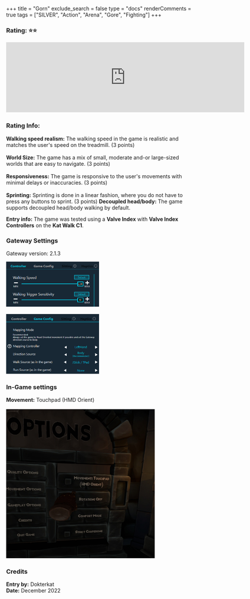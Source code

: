 +++
title = "Gorn"
exclude_search = false
type = "docs"
renderComments = true
tags = ["SILVER", "Action", "Arena", "Gore", "Fighting"]
+++
### Rating: ⭐⭐ <br>

<iframe src="https://store.steampowered.com/widget/578620/" frameborder="0" width="646" height="190"></iframe>

### Rating Info:
**Walking speed realism:** The walking speed in the game is realistic and matches the user's speed on the treadmill. (3 points) <br><br>
**World Size:** The game has a mix of small, moderate and-or large-sized worlds that are easy to navigate. (3 points) <br><br>
**Responsiveness:** The game is responsive to the user's movements with minimal delays or inaccuracies. (3 points) <br><br>
**Sprinting:** Sprinting is done in a linear fashion, where you do not have to press any buttons to sprint. (3 points)
**Decoupled head/body:** The game supports decoupled head/body walking by default.

**Entry info:** The game was tested using a **Valve Index** with **Valve Index Controllers** on the **Kat Walk C1**.

### Gateway Settings
Gateway version: 2.1.3 
<br>

<img src="https://raw.githubusercontent.com/dokterkats/katDB/main/settings/Gorn/gateway-controller.PNG" style="width: 50%;">
<br><br>
<img src="https://raw.githubusercontent.com/dokterkats/katDB/main/settings/Gorn/gateway-config.PNG" style="width: 50%;">

### In-Game settings
**Movement:** Touchpad (HMD Orient) <br><br>
<img src="https://raw.githubusercontent.com/dokterkats/katDB/main/settings/Gorn/in-game.jpg" style="width: 80%;">

### Credits
**Entry by:** Dokterkat <br>
**Date:** December 2022
